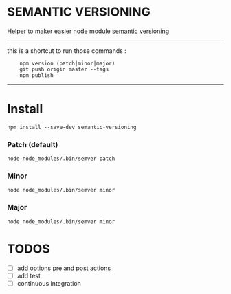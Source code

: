 # SEMANTIC VERSIONING

Helper to maker easier node module [semantic versioning](http://semver.org/)

***

this is a shortcut to run those commands : 
```
    npm version (patch|minor|major)
    git push origin master --tags
    npm publish
```      

***
# Install   

```
npm install --save-dev semantic-versioning
```

### Patch (default)

```
node node_modules/.bin/semver patch
```

### Minor

```
node node_modules/.bin/semver minor
```

### Major 

```
node node_modules/.bin/semver minor
```

# TODOS
 - [ ] add options pre and post actions 
 - [ ] add test
 - [ ] continuous integration